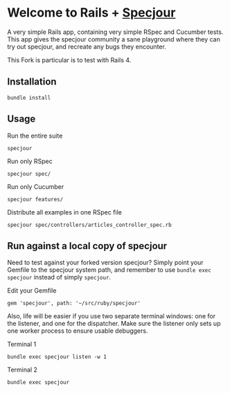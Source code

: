 # Welcome to Rails + [Specjour](https://github.com/sandro/specjour)

A very simple Rails app, containing very simple RSpec and Cucumber tests. This app gives the specjour community a sane playground where they can try out specjour, and recreate any bugs they encounter.

This Fork is particular is to test with Rails 4.

## Installation

    bundle install

## Usage

Run the entire suite

    specjour

Run only RSpec

    specjour spec/

Run only Cucumber

    specjour features/

Distribute all examples in one RSpec file

    specjour spec/controllers/articles_controller_spec.rb

## Run against a local copy of specjour
Need to test against your forked version specjour? Simply point your Gemfile to the specjour system path, and remember to use `bundle exec specjour` instead of simply `specjour`.

Edit your Gemfile

    gem 'specjour', path: '~/src/ruby/specjour'

Also, life will be easier if you use two separate terminal windows: one for the
listener, and one for the dispatcher. Make sure the listener only sets up one worker process to ensure usable debuggers.

Terminal 1

    bundle exec specjour listen -w 1

Terminal 2

    bundle exec specjour
